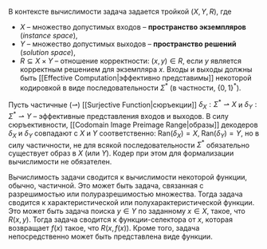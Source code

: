 
В контексте вычислимости задача задается тройкой $(X,Y,R)$, где 
- $X$ – множество допустимых входов – **пространство экземпляров** (*instance space*), 
- $Y$ – множество допустимых выходов – **пространство решений** (*solution space*),
- $R⊆X\times Y$ – отношение корректности: $(x, y)∈R$, если $y$ является корректным решением для экземпляра $x$.
Входы и выходы должны быть [[Effective Computation|эффективно представимы]] некоторой кодировкой в виде последовательности $\Sigma^*$ (в частности, $\{ 0 , 1 \}^*$).

Пусть частичные ($\rightharpoonup$) [[Surjective Function|сюръекции]] $δ_X: \Sigma^* \rightharpoonup X$ и $δ_Y: \Sigma^* \rightharpoonup Y$ – эффективные представления входов и выходов. В силу сюръективности, [[Codomain Image Preimage Range|образы]] декодеров $δ_X$ и $δ_Y$ совпадают с $X$ и $Y$ соответственно: $\mathrm{Ran}(δ_X)=X, \; \mathrm{Ran}(δ_Y)=Y$, но в силу частичности, не для всякой последовательности $\Sigma^*$ обязательно существует образ в $X$ (или $Y$). Кодер при этом для формализации вычислимости не обязателен. 

Вычислимость задачи сводится к вычислимости некоторой функции, обычно, частичной. Это может быть задача, связанная с разрешимостью или полуразрешимостью множества. Тогда задача сводится к характеристической или полухарактеристической функции. Это может быть задача поиска $y∈Y$ по заданному $x∈X$, такое, что $R(x,y)$. Тогда задача сводится к функции-селектора от $x$, которая возвращает $f(x)$ такое, что $R(x, f(x))$. Кроме того, задача непосредственно может быть представлена виде функции.

